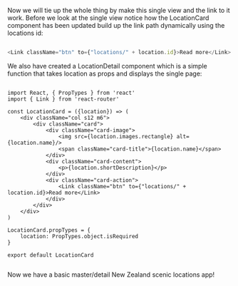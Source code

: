 Now we will tie up the whole thing by make this single view and the link to it work. Before
we look at the single view notice how the LocationCard component has been updated build up the
link path dynamically using the locations id:

``` javascript

<Link className="btn" to={"locations/" + location.id}>Read more</Link>

```

We also have created a LocationDetail component which is a simple function that takes location as props
and displays the single page:

```

import React, { PropTypes } from 'react'
import { Link } from 'react-router'

const LocationCard = ({location}) => (
    <div className="col s12 m6">
        <div className="card">
            <div className="card-image">
                <img src={location.images.rectangle} alt={location.name}/>
                <span className="card-title">{location.name}</span>
            </div>
            <div className="card-content">
                <p>{location.shortDescription}</p>
            </div>
            <div className="card-action">
                <Link className="btn" to={"locations/" + location.id}>Read more</Link>
            </div>
        </div>
    </div>
)

LocationCard.propTypes = { 
    location: PropTypes.object.isRequired
}

export default LocationCard


```

Now we have a basic master/detail New Zealand scenic locations app!